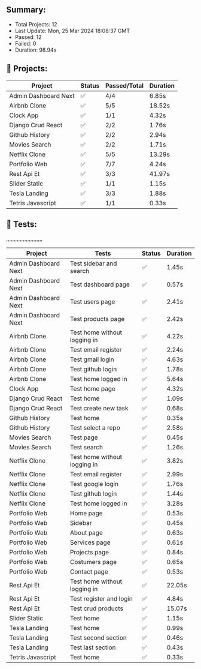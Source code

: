 
## Summary:
<p><ul>
            <li><span>Total Projects: 12</span></li>
            <li><span>Last Update: Mon, 25 Mar 2024 18:08:37 GMT</span></li>
            <li><span>Passed: 12</span></li>
            <li><span>Failed: 0</span></li>
            <li><span>Duration: 
              98.94s
            </span></li>
          </ul></p>
  

## 📝 Projects:
<table>
            <thead>
              <tr>
                <th>Project</th>
                <th>Status</th>
                <th>Passed/Total</th>
                <th>Duration</th>
              </tr>
            </thead>
            <tbody>
              <tr>
                    <td>Admin Dashboard Next</td>
                    <td>✅</td>
                    <td>4/4</td>
                    <td>6.85s</td>
                  </tr><tr>
                    <td>Airbnb Clone</td>
                    <td>✅</td>
                    <td>5/5</td>
                    <td>18.52s</td>
                  </tr><tr>
                    <td>Clock App</td>
                    <td>✅</td>
                    <td>1/1</td>
                    <td>4.32s</td>
                  </tr><tr>
                    <td>Django Crud React</td>
                    <td>✅</td>
                    <td>2/2</td>
                    <td>1.76s</td>
                  </tr><tr>
                    <td>Github History</td>
                    <td>✅</td>
                    <td>2/2</td>
                    <td>2.94s</td>
                  </tr><tr>
                    <td>Movies Search</td>
                    <td>✅</td>
                    <td>2/2</td>
                    <td>1.71s</td>
                  </tr><tr>
                    <td>Netflix Clone</td>
                    <td>✅</td>
                    <td>5/5</td>
                    <td>13.29s</td>
                  </tr><tr>
                    <td>Portfolio Web</td>
                    <td>✅</td>
                    <td>7/7</td>
                    <td>4.24s</td>
                  </tr><tr>
                    <td>Rest Api Et</td>
                    <td>✅</td>
                    <td>3/3</td>
                    <td>41.97s</td>
                  </tr><tr>
                    <td>Slider Static</td>
                    <td>✅</td>
                    <td>1/1</td>
                    <td>1.15s</td>
                  </tr><tr>
                    <td>Tesla Landing</td>
                    <td>✅</td>
                    <td>3/3</td>
                    <td>1.88s</td>
                  </tr><tr>
                    <td>Tetris Javascript</td>
                    <td>✅</td>
                    <td>1/1</td>
                    <td>0.33s</td>
                  </tr>
            </tbody>
          </table>
  

## 🎯 Tests:
<table>
            <thead>
              <tr>
                <th>Project</th>
                <th>Tests</th>
                <th>Status</th>
                <th>Duration</th>
              </tr>
            </thead>
            <tbody>
              <tr>
                          <td>Admin Dashboard Next</td>
                          <td>Test sidebar and search</td>
                          <td>✅</td>
                          <td>1.45s</td>
                        </tr>,<tr>
                          <td>Admin Dashboard Next</td>
                          <td>Test dashboard page</td>
                          <td>✅</td>
                          <td>0.57s</td>
                        </tr>,<tr>
                          <td>Admin Dashboard Next</td>
                          <td>Test users page</td>
                          <td>✅</td>
                          <td>2.41s</td>
                        </tr>,<tr>
                          <td>Admin Dashboard Next</td>
                          <td>Test products page</td>
                          <td>✅</td>
                          <td>2.42s</td>
                        </tr><tr>
                          <td>Airbnb Clone</td>
                          <td>Test home without logging in</td>
                          <td>✅</td>
                          <td>4.22s</td>
                        </tr>,<tr>
                          <td>Airbnb Clone</td>
                          <td>Test email register</td>
                          <td>✅</td>
                          <td>2.24s</td>
                        </tr>,<tr>
                          <td>Airbnb Clone</td>
                          <td>Test gmail login</td>
                          <td>✅</td>
                          <td>4.63s</td>
                        </tr>,<tr>
                          <td>Airbnb Clone</td>
                          <td>Test github login</td>
                          <td>✅</td>
                          <td>1.78s</td>
                        </tr>,<tr>
                          <td>Airbnb Clone</td>
                          <td>Test home logged in</td>
                          <td>✅</td>
                          <td>5.64s</td>
                        </tr><tr>
                          <td>Clock App</td>
                          <td>Test home page</td>
                          <td>✅</td>
                          <td>4.32s</td>
                        </tr><tr>
                          <td>Django Crud React</td>
                          <td>Test home</td>
                          <td>✅</td>
                          <td>1.09s</td>
                        </tr>,<tr>
                          <td>Django Crud React</td>
                          <td>Test create new task</td>
                          <td>✅</td>
                          <td>0.68s</td>
                        </tr><tr>
                          <td>Github History</td>
                          <td>Test home</td>
                          <td>✅</td>
                          <td>0.35s</td>
                        </tr>,<tr>
                          <td>Github History</td>
                          <td>Test select a repo</td>
                          <td>✅</td>
                          <td>2.58s</td>
                        </tr><tr>
                          <td>Movies Search</td>
                          <td>Test page</td>
                          <td>✅</td>
                          <td>0.45s</td>
                        </tr>,<tr>
                          <td>Movies Search</td>
                          <td>Test search</td>
                          <td>✅</td>
                          <td>1.26s</td>
                        </tr><tr>
                          <td>Netflix Clone</td>
                          <td>Test home without logging in</td>
                          <td>✅</td>
                          <td>3.82s</td>
                        </tr>,<tr>
                          <td>Netflix Clone</td>
                          <td>Test email register</td>
                          <td>✅</td>
                          <td>2.99s</td>
                        </tr>,<tr>
                          <td>Netflix Clone</td>
                          <td>Test google login</td>
                          <td>✅</td>
                          <td>1.76s</td>
                        </tr>,<tr>
                          <td>Netflix Clone</td>
                          <td>Test github login</td>
                          <td>✅</td>
                          <td>1.44s</td>
                        </tr>,<tr>
                          <td>Netflix Clone</td>
                          <td>Test home logged in</td>
                          <td>✅</td>
                          <td>3.28s</td>
                        </tr><tr>
                          <td>Portfolio Web</td>
                          <td>Home page</td>
                          <td>✅</td>
                          <td>0.53s</td>
                        </tr>,<tr>
                          <td>Portfolio Web</td>
                          <td>Sidebar</td>
                          <td>✅</td>
                          <td>0.45s</td>
                        </tr>,<tr>
                          <td>Portfolio Web</td>
                          <td>About page</td>
                          <td>✅</td>
                          <td>0.63s</td>
                        </tr>,<tr>
                          <td>Portfolio Web</td>
                          <td>Services page</td>
                          <td>✅</td>
                          <td>0.61s</td>
                        </tr>,<tr>
                          <td>Portfolio Web</td>
                          <td>Projects page</td>
                          <td>✅</td>
                          <td>0.84s</td>
                        </tr>,<tr>
                          <td>Portfolio Web</td>
                          <td>Costumers page</td>
                          <td>✅</td>
                          <td>0.65s</td>
                        </tr>,<tr>
                          <td>Portfolio Web</td>
                          <td>Contact page</td>
                          <td>✅</td>
                          <td>0.53s</td>
                        </tr><tr>
                          <td>Rest Api Et</td>
                          <td>Test home without logging in</td>
                          <td>✅</td>
                          <td>22.05s</td>
                        </tr>,<tr>
                          <td>Rest Api Et</td>
                          <td>Test register and login</td>
                          <td>✅</td>
                          <td>4.84s</td>
                        </tr>,<tr>
                          <td>Rest Api Et</td>
                          <td>Test crud products</td>
                          <td>✅</td>
                          <td>15.07s</td>
                        </tr><tr>
                          <td>Slider Static</td>
                          <td>Test home</td>
                          <td>✅</td>
                          <td>1.15s</td>
                        </tr><tr>
                          <td>Tesla Landing</td>
                          <td>Test home</td>
                          <td>✅</td>
                          <td>0.99s</td>
                        </tr>,<tr>
                          <td>Tesla Landing</td>
                          <td>Test second section</td>
                          <td>✅</td>
                          <td>0.46s</td>
                        </tr>,<tr>
                          <td>Tesla Landing</td>
                          <td>Test last section</td>
                          <td>✅</td>
                          <td>0.43s</td>
                        </tr><tr>
                          <td>Tetris Javascript</td>
                          <td>Test home</td>
                          <td>✅</td>
                          <td>0.33s</td>
                        </tr>
            </tbody>
          </table>
  